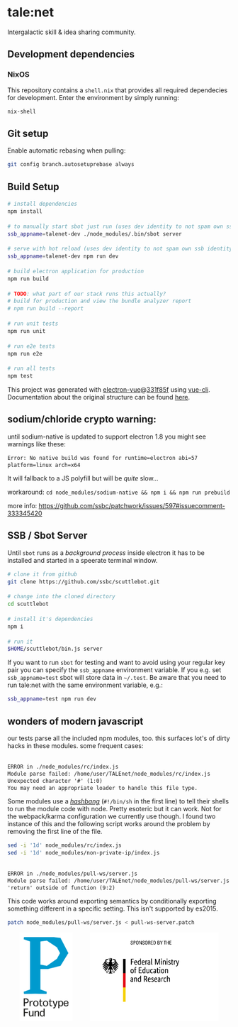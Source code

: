 # tale:net

Intergalactic skill & idea sharing community.

## Development dependencies

### NixOS

This repository contains a `shell.nix` that provides all required dependecies
for development. Enter the environment by simply running:

```bash
nix-shell
```

## Git setup

Enable automatic rebasing when pulling:

```bash
git config branch.autosetuprebase always
```

## Build Setup

```bash
# install dependencies
npm install

# to manually start sbot just run (uses dev identity to not spam own ssb identity)
ssb_appname=talenet-dev ./node_modules/.bin/sbot server

# serve with hot reload (uses dev identity to not spam own ssb identity)
ssb_appname=talenet-dev npm run dev

# build electron application for production
npm run build

# TODO: what part of our stack runs this actually?
# build for production and view the bundle analyzer report
# npm run build --report

# run unit tests
npm run unit

# run e2e tests
npm run e2e

# run all tests
npm test
```

This project was generated with [electron-vue](https://github.com/SimulatedGREG/electron-vue)@[331f85f](https://github.com/SimulatedGREG/electron-vue/tree/331f85fd556cc0d60a30ad019a44a29baaed49f5) using [vue-cli](https://github.com/vuejs/vue-cli). Documentation about the original structure can be found [here](https://simulatedgreg.gitbooks.io/electron-vue/content/index.html).

## sodium/chloride crypto warning:

until sodium-native is updated to support electron 1.8 you might see warnings like these:

```
Error: No native build was found for runtime=electron abi=57 platform=linux arch=x64
```

It will fallback to a JS polyfill but will be _quite_ slow...

workaround: `cd node_modules/sodium-native && npm i && npm run prebuild`

more info: https://github.com/ssbc/patchwork/issues/597#issuecomment-333345420

## SSB / Sbot Server

Until `sbot` runs as a _background process_ inside electron it has to be installed and started in a speerate terminal window.

```bash
# clone it from github
git clone https://github.com/ssbc/scuttlebot.git

# change into the cloned directory
cd scuttlebot

# install it's dependencies
npm i

# run it
$HOME/scuttlebot/bin.js server
```

If you want to run `sbot` for testing and want to avoid using your regular key pair you can specify
the `ssb_appname` environment variable. If you e.g. set `ssb_appname=test` sbot will store data in `~/.test`.
Be aware that you need to run tale:net with the same environment variable, e.g.:

```bash
ssb_appname=test npm run dev
```

## wonders of modern javascript

our tests parse all the included npm modules, too. this surfaces lot's of dirty hacks in these modules. some frequent cases:

```

ERROR in ./node_modules/rc/index.js
Module parse failed: /home/user/TALEnet/node_modules/rc/index.js Unexpected character '#' (1:0)
You may need an appropriate loader to handle this file type.

```

Some modules use a _[hashbang](https://en.wikipedia.org/wiki/Shebang_(Unix))_ (`#!/bin/sh` in the first line) to tell their shells to run the module code with node. Pretty esoteric but it can work. Not for the webpack/karma configuration we currently use though. I found two instance of this and the following script works around the problem by removing the first line of the file.

```bash
sed -i '1d' node_modules/rc/index.js
sed -i '1d' node_modules/non-private-ip/index.js
```


```

ERROR in ./node_modules/pull-ws/server.js
Module parse failed: /home/user/TALEnet/node_modules/pull-ws/server.js 'return' outside of function (9:2)

```

This code works around exporting semantics by conditionally exporting something different in a specific setting. This isn't supported by es2015.

```bash
patch node_modules/pull-ws/server.js < pull-ws-server.patch
```

<div style="text-align: center;">
  <a href="https://prototypefund.de/en/" target="_blank"><img src="./src/renderer/static/img/PrototypeFund-P-Logo.svg" style="height: 200px;" /></a>
  &nbsp;&nbsp;&nbsp;&nbsp;&nbsp;&nbsp;&nbsp;&nbsp;
  <a href="https://www.bmbf.de/en/index.html" target="_blank"><img src="./src/renderer/static/img/BMBF_gefoerdert_2017_en.jpg" style="height: 200px;" /></a>
</div>
